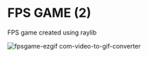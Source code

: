 # FPS GAME (2)

FPS game created using raylib

![fpsgame-ezgif com-video-to-gif-converter](https://github.com/user-attachments/assets/6f827bcc-6855-4a5d-807c-5e1ee1664cea)
